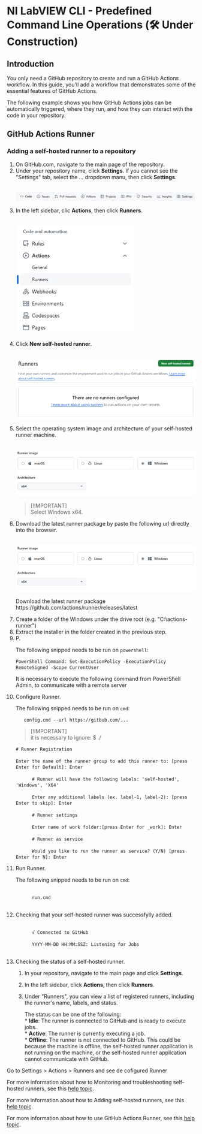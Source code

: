 <h1>NI LabVIEW CLI - Predefined Command Line Operations (🛠️ Under Construction)</h1>

<h2>Introduction</h2>

<p>You only need a GitHub repository to create and run a GitHub Actions workflow. In this guide, you'll add a workflow that demonstrates some of the essential features of GitHub Actions.</p>

<p>The following example shows you how GitHub Actions jobs can be automatically triggered, where they run, and how they can interact with the code in your repository.</p>

<h2>GitHub Actions Runner</h2>

<h3>Adding a self-hosted runner to a repository</h3>

  <ol>
    <!--1.--><li><i class="fa-solid fa-circle-9"></i>On GitHub.com, navigate to the main page of the repository.</li>
    <!--2.--><li>Under your repository name, click <strong>Settings</strong>. If you cannot see the "Settings" tab, select the ... dropdown manu, then click <strong>Settings</strong>.</li></br>
      <p align="center">
        <img src="./images/repository-settings.png">
      </p>
    <!--3.--><li>In the left sidebar, clic <strong>Actions</strong>, then click <strong>Runners</strong>.</li></br>
      <p align="left">
        <img src="./images/actions-runners.png">
      </p>
    <!--4.--><li>Click <strong>New self-hosted runner</strong>.</li></br>
      <p align="center">
        <img src="./images/new-selfhosted-runner.png">
      </p>
    <!--5.--><li>Select the operating system image and architecture of your self-hosted runner machine.</li></br>
      <p align="center">
        <img src="./images/runner-image.png">
      </p>
      <p>
      <blockquote>
        <p>[!IMPORTANT]<br>Select Windows x64.</p>
      </blockquote>
      </p>
    <!--6.--><li>Download the latest runner package by paste the following url directly into the browser.</li></br>
      <p align="center">
        <img src="./images/runner-image.png">
      </p>
      <p>
        Download the latest runner package
        https://github.com/actions/runner/releases/latest
      </p>
    <!--7.--><li>Create a folder of the Windows under the drive root (e.g. "C:\actions-runner")</li>
    <!--8.--><li>Extract the installer in the folder created in the previous step. </li>
    <!--9.--><li>P. </li>
      <p>The following snipped needs to be run on <code>powershell</code>:</p>
      <pre><code class="lang-powershell">PowerShell Command: <span class="hljs-keyword">Set</span>-ExecutionPolicy -ExecutionPolicy RemoteSigned -<span class="hljs-keyword">Scope</span> CurrentUser</code></pre>
      <p>
      It is necessary to execute the following command from PowerShell Admin, to communicate with a remote server
      </p>
    <!--10.--><li>Configure Runner.</li>
      <p></p>
      <p>The following snipped needs to be run on <code>cmd</code>:</p>
      <pre><code class="lang-cmd">   config<span class="hljs-selector-class">.cmd</span> --url https:<span class="hljs-comment">//gitbub.com/...</span></code></pre>
      <p></p>
      <blockquote>
      <p>[!IMPORTANT]<br>it is necessary to ignore: $ ./</p>
      </blockquote>
      <p></p>
      <pre><code class="lang-cmd"><span class="hljs-comment"># Runner Registration</span>
      <br>Enter <span class="hljs-keyword">the</span> name <span class="hljs-keyword">of</span> <span class="hljs-keyword">the</span> runner group <span class="hljs-built_in">to</span> <span class="hljs-built_in">add</span> this runner <span class="hljs-built_in">to</span>: [press Enter <span class="hljs-keyword">for</span> Default]: Enter<br>
      <span class="hljs-comment"># Runner will have the following labels: 'self-hosted', 'Windows', 'X64'</span><br>
      Enter <span class="hljs-keyword">any</span> additional labels (ex. label<span class="hljs-number">-1</span>, label<span class="hljs-number">-2</span>): [press Enter <span class="hljs-built_in">to</span> skip]: Enter<br>
      <span class="hljs-comment"># Runner settings</span><br>
      Enter name <span class="hljs-keyword">of</span> work <span class="hljs-built_in">folder</span>:[press Enter <span class="hljs-keyword">for</span> <span class="hljs-title">_work</span>]: Enter<br>
      <span class="hljs-comment"># Runner as service</span><br>
      Would you like <span class="hljs-built_in">to</span> run <span class="hljs-keyword">the</span> runner <span class="hljs-keyword">as</span> service? (Y/N) [press Enter <span class="hljs-keyword">for</span> N]: Enter</code></pre>
      <p></p>
    <!--11.--><li>Run Runner.</li>
      <p>The following snipped needs to be run on <code>cmd</code>:</p>
      <pre><code>
      run.cmd
      </code></pre>
      </p>
    <!--12.--><li>Checking that your self-hosted runner was successfylly added.</li>
      <p>
      <pre><code>
      √ Connected to GitHub</br>
      YYYY-MM-DD HH:MM:SSZ: Listening for Jobs
      </code></pre>
      </p>
    <!--13.--><li>Checking the status of a self-hosted runner.</li>
      <ol>
        <!--13.1.--><li><p>In your repository, navigate to the main page and click <strong>Settings</strong>.</p></li>
        <!--13.2.--><li><p>In the left sidebar, click <strong>Actions</strong>, then click <strong>Runners</strong>.</p></li>
        <!--13.3.--><li><p>Under "Runners", you can view a list of registered runners, including the runner's name, labels, and status.</p></li>
          <p>
          The status can be one of the following:</br>
          * <strong>Idle</strong>: The runner is connected to GitHub and is ready to execute jobs.</br>
          * <strong>Active</strong>: The runner is currently executing a job.</br>
          * <strong>Offline</strong>: The runner is not connected to GitHub. This could be because the machine is offline, the self-hosted runner application is not running on the machine, or the self-hosted runner application cannot communicate with GitHub.</br>
          </p>
      </ol>
    </li>                        
  </ol>



Go to Settings > Actions > Runners and see de cofigured Runner 

For more information about how to Monitoring and troubleshooting self-hosted runners, see this [help topic](https://docs.github.com/en/actions/hosting-your-own-runners/managing-self-hosted-runners/monitoring-and-troubleshooting-self-hosted-runners "Monitoring and troubleshooting self-hosted runners").

For more information about how to Adding self-hosted runners, see this [help topic](https://docs.github.com/en/actions/hosting-your-own-runners/managing-self-hosted-runners/adding-self-hosted-runners "Adding self-hosted runners").

For more information about how to use GitHub Actions Runner, see this [help topic](https://github.com/actions/runner "GitHub Actions Runner").

